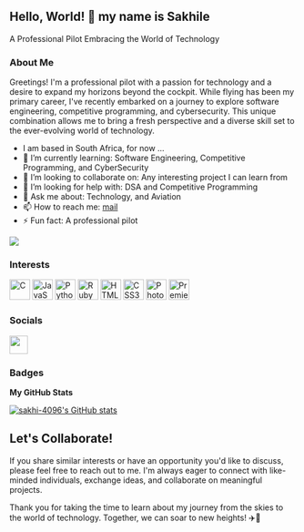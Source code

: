 ## Hello, World! 👋 my name is Sakhile

A Professional Pilot Embracing the World of Technology

### About Me
Greetings! I'm a professional pilot with a passion for technology and a desire to expand my horizons beyond the cockpit. While flying has been my primary career, I've recently embarked on a journey to explore software engineering, competitive programming, and cybersecurity. This unique combination allows me to bring a fresh perspective and a diverse skill set to the ever-evolving world of technology.

- I am based in South Africa, for now ...
- 🌱 I’m currently learning: Software Engineering, Competitive Programming, and CyberSecurity
- 👯 I’m looking to collaborate on: Any interesting project I can learn from
- 🤔 I’m looking for help with: DSA and Competitive Programming
- 💬 Ask me about: Technology, and Aviation
- 📫 How to reach me: [mail](mailto:sakhilelindah@protonmail.com)
- ⚡ Fun fact: A professional pilot


<a href="https://www.github.com/sakhi-4096" target="_blank" rel="noreferrer"><img
src="https://img.shields.io/github/followers/sakhi-4096?logo=github&style=for-the-badge&color=0891b2&labelColor=1c1917" /></a>

### Interests
<p align="left">
<a href="https://docs.microsoft.com/en-us/cpp/?view=msvc-170" target="_blank" rel="noreferrer"><img src="https://raw.githubusercontent.com/danielcranney/readme-generator/main/public/icons/skills/c-colored.svg" width="36" height="36" alt="C" /></a>
<a href="https://developer.mozilla.org/en-US/docs/Web/JavaScript" target="_blank" rel="noreferrer"><img src="https://raw.githubusercontent.com/danielcranney/readme-generator/main/public/icons/skills/javascript-colored.svg" width="36" height="36" alt="JavaScript" /></a>
<a href="https://www.python.org/" target="_blank" rel="noreferrer"><img src="https://raw.githubusercontent.com/danielcranney/readme-generator/main/public/icons/skills/python-colored.svg" width="36" height="36" alt="Python" /></a>
<a href="https://www.ruby-lang.org/en/" target="_blank" rel="noreferrer"><img src="https://raw.githubusercontent.com/danielcranney/readme-generator/main/public/icons/skills/ruby-colored.svg" width="36" height="36" alt="Ruby" /></a>
<a href="https://developer.mozilla.org/en-US/docs/Glossary/HTML5" target="_blank" rel="noreferrer"><img src="https://raw.githubusercontent.com/danielcranney/readme-generator/main/public/icons/skills/html5-colored.svg" width="36" height="36" alt="HTML5" /></a>
<a href="https://www.w3.org/TR/CSS/#css" target="_blank" rel="noreferrer"><img src="https://raw.githubusercontent.com/danielcranney/readme-generator/main/public/icons/skills/css3-colored.svg" width="36" height="36" alt="CSS3" /></a>
<a href="https://www.adobe.com/uk/products/photoshop.html" target="_blank" rel="noreferrer"><img src="https://raw.githubusercontent.com/danielcranney/readme-generator/main/public/icons/skills/photoshop-colored.svg" width="36" height="36" alt="Photoshop" /></a>
<a href="https://www.adobe.com/uk/products/premiere.html" target="_blank" rel="noreferrer"><img src="https://raw.githubusercontent.com/danielcranney/readme-generator/main/public/icons/skills/premierepro-colored.svg" width="36" height="36" alt="Premiere Pro" /></a>

### Socials
<p align="left"> <a href="https://www.twitter.com/danielcranney" target="_blank" rel="noreferrer"><img src="https://raw.githubusercontent.com/danielcranney/readme-generator/main/public/icons/socials/twitter.svg" width="32" height="32" /></a></p>

### Badges

<b>My GitHub Stats</b>


<a href="http://www.github.com/sakhi-4096"><img src="https://github-readme-stats.vercel.app/api?username=sakhi-4096&show_icons=true&hide=contribs&count_private=true&title_color=0891b2&text_color=ffffff&icon_color=0891b2&bg_color=1c1917&hide_border=true&show_icons=true" alt="sakhi-4096's GitHub stats" /></a>

## Let's Collaborate!
If you share similar interests or have an opportunity you'd like to discuss, please feel free to reach out to me. I'm always eager to connect with like-minded individuals, exchange ideas, and collaborate on meaningful projects.

Thank you for taking the time to learn about my journey from the skies to the world of technology. Together, we can soar to new heights! ✈️🚀
